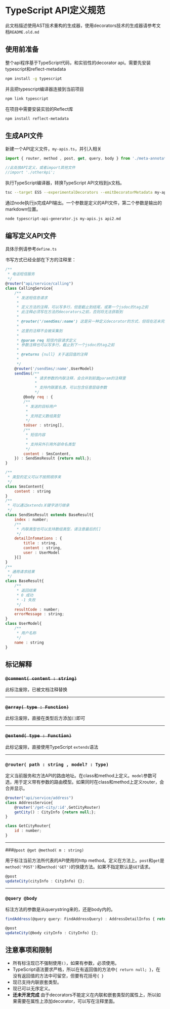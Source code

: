 # TypeScript API定义规范

此文档描述使用AST技术重构的生成器，使用decorators技术的生成器请参考文档`README.old.md`

## 使用前准备

整个api程序基于TypeScript代码，和实验性的decorator api。需要先安装typescript和reflect-metadata

```bash
npm install -g typescript
```

并且把typescript编译器连接到当前项目

```bash
npm link typescript
```

在项目中需要安装实验的Reflect库

```bash
npm install reflect-metadata
```

## 生成API文件

新建一个API定义文件，`my-apis.ts`，并引入相关

```javascript
import { router, method , post, get, query, body } from './meta-annotations';

//此处放API定义，或者import其他文件
//import './otherApi';
```

执行TypeScript编译器，转换TypeScript API文档到js文档。

```bash
tsc --target ES5 --experimentalDecorators --emitDecoratorMetadata my-apis.ts
```

通过node执行js完成API输出。一个参数是定义的API文件，第二个参数是输出的markdown位置。

```bash
node typescript-api-generator.js my-apis.js api2.md
```


## 编写定义API文件

具体示例请参考`define.ts`

书写方式已经全部在下方的注释里：

```javascript
/**
 * 电话短信服务
 */
@router("api/service/calling")
class CallingService{
    /**
     * 发送短信息请求
     *
     * 定义方法的注释，可以写多行，但是截止到结尾，或第一个jsdoc的tag之前
     * 此注释必须写在方法的decorators之前，否则将无法获取到
     *
     * @router('/sendSms/:name') 这是另一种定义decorator的方式，但现在还未完成支持
     *
     * 这里的注释不会被采集到
     *
     * @param req 短信内容请求定义
     * 参数注释也可以写多行，截止到下一个jsdoc的tag之前
     *
     * @returns {null} 关于返回值的注释
     *
     */
    @router('/sendSms/:name',UserModel)
    sendSms(/**
             * 请求参数的内联注释，会合并到前面param的注释里
             *
             * 支持内联匿名类，可以包含任意层级参数
             */
        @body req : {
        /**
         * 发送的目标用户
         *
         * 支持定义数组类型
         */
        toUser : string[],
        /**
         * 短信内容
         *
         * 支持另外引用外部命名类型
         */
        content : SmsContent,
    }) : SendSmsResult {return null;};
}

/**
 * 类型的定义可以不按照顺序来
 */
class SmsContent{
    content : string
}
/**
 * 可以通过extends关键字进行继承
 */
class SendSmsResult extends BaseResult{
    index : number;
    /**
     * 内联类型也可以支持数组类型，请注意最后的[]
     */
    detailInfomations : {
        title : string,
        content : string,
        user : UserModel
    }[]
}
/**
 * 通用请求结果
 */
class BaseResult{
    /**
     * 返回结果
     * 0 成功
     * -1 失败
     */
    resultCode : number;
    errorMessage : string;
}
class UserModel{
    /**
     * 用户名称
     */
    name : string
}
```

## 标记解释


### ~~`@comment( content : string)`~~
此标注废除，已被文档注释替换

---
### ~~`@array( type : Function)`~~
此标注废除，直接在类型后方添加`[]`即可

---
### ~~`@extend( type : Function)`~~
此标记废除，直接使用TypeScript `extends`语法

---
### `@router( path : string , model? : Type)`

定义当前服务和方法API的路由地址。在class和method上定义。`model`参数可选，用于定义带有参数的路由模型。如果同时在class和method上定义router，会合并显示。

```javascript
@router("api/service/address")
class AddressService{
    @router('/get-city/:id',GetCityRouter)
    getCity() : CityInfo {return null;};
}

class GetCityRouter{
    id : number;
}
```
---
###`@post @get @method( m : string) `

用于标注当前方法所代表的API使用的http method。定义在方法上。`post`和`get`是`method('POST')`和`method('GET')`的快捷方法。如果不指定默认是`GET`请求。

```javascript
@post
updateCity(cityInfo : CityInfo) {};
```
---

### `@query @body`

标注方法的参数是从querystring来的，还是body内的。

```javascript
findAddress(@query query: FindAddressQuery) : AddressDetailInfos { return null;};

@post
updateCity(@body cityInfo : CityInfo) {};
```


## 注意事项和限制
- 所有标注现已不强制使用`()`，如果有参数，必须使用。
- TypeScript语法要求严格，所以在有返回值的方法中`{ return null; }`，在没有返回值的方法中可留空，但要有花括号`{ }`
- 现已支持内联嵌套类型。
- 现已可以无序定义。
- **还未开发完成** 由于decorators不能定义在内联和嵌套类型的属性上，所以如果需要在属性上添加decorator，可以写在注释里面。


